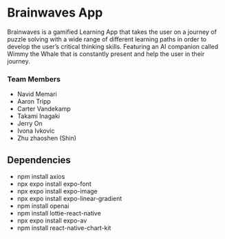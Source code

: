 # Brainwaves App
Brainwaves is a gamified Learning App that takes the user on a journey of puzzle solving with a wide range of different learning paths in order to develop the user’s critical thinking skills. Featuring an AI companion called Wimmy the Whale that is constantly present and help the user in their journey.

### Team Members
* Navid Memari
* Aaron Tripp
* Carter Vandekamp
* Takami Inagaki
* Jerry On
* Ivona Ivkovic
* Zhu zhaoshen (Shin)

## Dependencies
* npm install axios
* npx expo install expo-font
* npx expo install expo-image
* npx expo install expo-linear-gradient
* npm install openai
* npm install lottie-react-native
* npx expo install expo-av
* npm install react-native-chart-kit